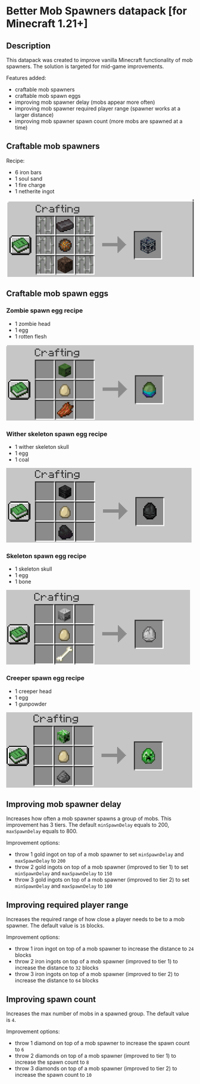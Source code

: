 # Better Mob Spawners datapack [for Minecraft 1.21+]

## Description

This datapack was created to improve vanilla Minecraft functionality of mob spawners.
The solution is targeted for mid-game improvements.

Features added:

- craftable mob spawners
- craftable mob spawn eggs
- improving mob spawner delay (mobs appear more often)
- improving mob spawner required player range (spawner works at a larger distance)
- improving mob spawner spawn count (more mobs are spawned at a time)

## Craftable mob spawners

Recipe:

- 6 iron bars
- 1 soul sand
- 1 fire charge
- 1 netherite ingot

![alt text](readme_images/mob_spawner_recipe.png)

## Craftable mob spawn eggs

### Zombie spawn egg recipe

- 1 zombie head
- 1 egg
- 1 rotten flesh

![alt text](readme_images/zombie_spawn_egg_recipe.png)

### Wither skeleton spawn egg recipe

- 1 wither skeleton skull
- 1 egg
- 1 coal

![alt text](readme_images/wither_skeleton_spawn_egg_recipe.png)

### Skeleton spawn egg recipe

- 1 skeleton skull
- 1 egg
- 1 bone

![alt text](readme_images/skeleton_spawn_egg_recipe.png)

### Creeper spawn egg recipe

- 1 creeper head
- 1 egg
- 1 gunpowder

![alt text](readme_images/creeper_spawn_egg_recipe.png)

## Improving mob spawner delay

Increases how often a mob spawner spawns a group of mobs. This improvement has 3 tiers.
The default `minSpawnDelay` equals to 200, `maxSpawnDelay` equals to 800.

Improvement options:

- throw 1 gold ingot on top of a mob spawner to set `minSpawnDelay` and `maxSpawnDelay` to `200`
- throw 2 gold ingots on top of a mob spawner (improved to tier 1) to set `minSpawnDelay` and `maxSpawnDelay` to `150`
- throw 3 gold ingots on top of a mob spawner (improved to tier 2) to set `minSpawnDelay` and `maxSpawnDelay` to `100`

## Improving required player range

Increases the required range of how close a player needs to be to a mob spawner.
The default value is `16` blocks.

Improvement options:

- throw 1 iron ingot on top of a mob spawner to increase the distance to `24` blocks
- throw 2 iron ingots on top of a mob spawner (improved to tier 1) to increase the distance to `32` blocks
- throw 3 iron ingots on top of a mob spawner (improved to tier 2) to increase the distance to `64` blocks

## Improving spawn count

Increases the max number of mobs in a spawned group.
The default value is `4`.

Improvement options:

- throw 1 diamond on top of a mob spawner to increase the spawn count to `6`
- throw 2 diamonds on top of a mob spawner (improved to tier 1) to increase the spawn count to `8`
- throw 3 diamonds on top of a mob spawner (improved to tier 2) to increase the spawn count to `10`
